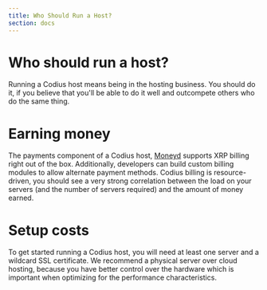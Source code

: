 ```yaml
---
title: Who Should Run a Host?
section: docs
---
```

# Who should run a host?

Running a Codius host means being in the hosting business. You should do it, if you believe that you'll be able to do it well and outcompete others who do the same thing.

# Earning money

The payments component of a Codius host, [Moneyd](https://github.com/interledgerjs/moneyd) supports XRP billing right out of the box. Additionally, developers can build custom billing modules to allow alternate payment methods. Codius billing is resource-driven, you should see a very strong correlation between the load on your servers (and the number of servers required) and the amount of money earned.

# Setup costs

To get started running a Codius host, you will need at least one server and a wildcard SSL certificate. We recommend a physical server over cloud hosting, because you have better control over the hardware which is important when optimizing for the performance characteristics.
